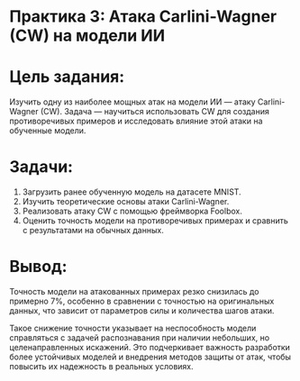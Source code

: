 # Практика 3: Атака Carlini-Wagner (CW) на модели ИИ

# Цель задания:
Изучить одну из наиболее мощных атак на модели ИИ — атаку Carlini-Wagner (CW). Задача — научиться использовать CW для создания противоречивых примеров и исследовать влияние этой атаки на обученные модели.

# Задачи:
1. Загрузить ранее обученную модель на датасете MNIST.
2. Изучить теоретические основы атаки Carlini-Wagner.
3. Реализовать атаку CW с помощью фреймворка Foolbox.
4. Оценить точность модели на противоречивых примерах и сравнить с результатами на обычных данных.

# Вывод:
Точность модели на атакованных примерах резко снизилась до примерно 7%, особенно в сравнении с точностью на оригинальных данных, что зависит от параметров силы и количества шагов атаки.

Такое снижение точности указывает на неспособность модели справляться с задачей распознавания при наличии небольших, но целенаправленных искажений. Это подчеркивает важность разработки более устойчивых моделей и внедрения методов защиты от атак, чтобы повысить их надежность в реальных условиях.